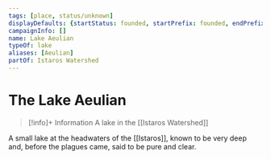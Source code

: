 ```yaml
---
tags: [place, status/unknown]
displayDefaults: {startStatus: founded, startPrefix: founded, endPrefix: destroyed, endStatus: destroyed}
campaignInfo: []
name: Lake Aeulian
typeOf: lake
aliases: [Aeulian]
partOf: Istaros Watershed
---
```

# The Lake Aeulian
>[!info]+ Information
> A  lake in the [[Istaros Watershed]]

A small lake at the headwaters of the [[Istaros]], known to be very deep and, before the plagues came, said to be pure and clear.